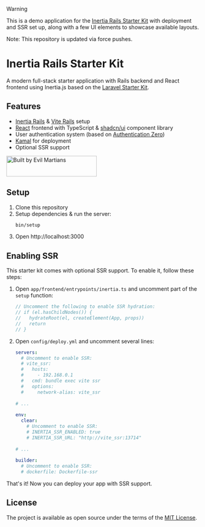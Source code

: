 > [!WARNING]
> This is a demo application for the [Inertia Rails Starter Kit](https://github.com/skryukov/inertia-rails-shadcn-starter)
> with deployment and SSR set up, along with a few UI elements to showcase available layouts.
>
> Note: This repository is updated via force pushes.

# Inertia Rails Starter Kit

A modern full-stack starter application with Rails backend and React frontend using Inertia.js based on the [Laravel Starter Kit](https://github.com/laravel/react-starter-kit).

## Features

- [Inertia Rails](https://inertia-rails.dev) & [Vite Rails](https://vite-ruby.netlify.app) setup
- [React](https://react.dev) frontend with TypeScript & [shadcn/ui](https://ui.shadcn.com) component library
- User authentication system (based on [Authentication Zero](https://github.com/lazaronixon/authentication-zero))
- [Kamal](https://kamal-deploy.org/) for deployment
- Optional SSR support


<a href="https://evilmartians.com/?utm_source=inertia-rails-shadcn-starter&utm_campaign=project_page">
<img src="https://evilmartians.com/badges/sponsored-by-evil-martians.svg" alt="Built by Evil Martians" width="236" height="54">
</a>

## Setup

1. Clone this repository
2. Setup dependencies & run the server:
   ```bash
   bin/setup
   ```
3. Open http://localhost:3000

## Enabling SSR

This starter kit comes with optional SSR support. To enable it, follow these steps:

1. Open `app/frontend/entrypoints/inertia.ts` and uncomment part of the `setup` function:
   ```ts
   // Uncomment the following to enable SSR hydration:
   // if (el.hasChildNodes()) {
   //   hydrateRoot(el, createElement(App, props))
   //   return
   // }
   ```
2. Open `config/deploy.yml` and uncomment several lines:
   ```yml
   servers:
     # Uncomment to enable SSR:
     # vite_ssr:
     #   hosts:
     #     - 192.168.0.1
     #   cmd: bundle exec vite ssr
     #   options:
     #     network-alias: vite_ssr
      
   # ...
      
   env:
     clear:
       # Uncomment to enable SSR:
       # INERTIA_SSR_ENABLED: true
       # INERTIA_SSR_URL: "http://vite_ssr:13714"
      
   # ...
      
   builder:
     # Uncomment to enable SSR:
     # dockerfile: Dockerfile-ssr
   ```
   
That's it! Now you can deploy your app with SSR support.

## License

The project is available as open source under the terms of the [MIT License](https://opensource.org/licenses/MIT).
